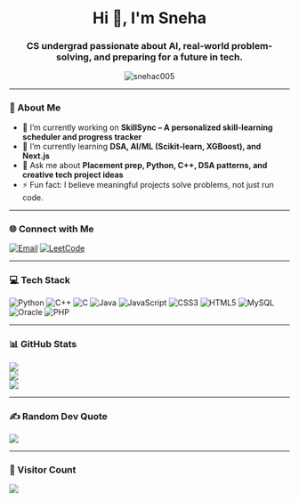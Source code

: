 <h1 align="center">Hi 👋, I'm Sneha</h1>
<h3 align="center">CS undergrad passionate about AI, real-world problem-solving, and preparing for a future in tech.</h3>

<p align="center">
  <img src="https://komarev.com/ghpvc/?username=snehac005&label=Profile%20views&color=0e75b6&style=flat" alt="snehac005" />
</p>

---

### 💫 About Me
- 🔭 I’m currently working on **SkillSync – A personalized skill-learning scheduler and progress tracker**
- 🌱 I’m currently learning **DSA, AI/ML (Scikit-learn, XGBoost), and Next.js**
- 💬 Ask me about **Placement prep, Python, C++, DSA patterns, and creative tech project ideas**
- ⚡ Fun fact: I believe meaningful projects solve problems, not just run code.

---

### 🌐 Connect with Me
[![Email](https://img.shields.io/badge/Gmail-D14836?style=for-the-badge&logo=gmail&logoColor=white)](mailto:snehac9873@gmail.com)
[![LeetCode](https://img.shields.io/badge/LeetCode-FFA116?style=for-the-badge&logo=leetcode&logoColor=black)](https://leetcode.com/sneha479)

---

### 💻 Tech Stack
![Python](https://img.shields.io/badge/python-3670A0?style=for-the-badge&logo=python&logoColor=ffdd54)
![C++](https://img.shields.io/badge/c++-%2300599C.svg?style=for-the-badge&logo=c%2B%2B&logoColor=white)
![C](https://img.shields.io/badge/c-%2300599C.svg?style=for-the-badge&logo=c&logoColor=white)
![Java](https://img.shields.io/badge/java-%23ED8B00.svg?style=for-the-badge&logo=openjdk&logoColor=white)
![JavaScript](https://img.shields.io/badge/javascript-%23F7DF1E.svg?style=for-the-badge&logo=javascript&logoColor=black)
![CSS3](https://img.shields.io/badge/css3-%231572B6.svg?style=for-the-badge&logo=css3&logoColor=white)
![HTML5](https://img.shields.io/badge/html5-%23E34F26.svg?style=for-the-badge&logo=html5&logoColor=white)
![MySQL](https://img.shields.io/badge/mysql-4479A1.svg?style=for-the-badge&logo=mysql&logoColor=white)
![Oracle](https://img.shields.io/badge/Oracle-F80000?style=for-the-badge&logo=oracle&logoColor=white)
![PHP](https://img.shields.io/badge/php-%23777BB4.svg?style=for-the-badge&logo=php&logoColor=white)

---

### 📊 GitHub Stats
![](https://github-readme-stats.vercel.app/api?username=snehac005&theme=dark&hide_border=false&include_all_commits=true&count_private=true)<br/>
![](https://github-readme-streak-stats.herokuapp.com/?user=snehac005&theme=dark&hide_border=false)<br/>
![](https://github-readme-stats.vercel.app/api/top-langs/?username=snehac005&theme=dark&hide_border=false&layout=compact)

---

### ✍️ Random Dev Quote
![](https://quotes-github-readme.vercel.app/api?type=horizontal&theme=radical)

---

### 🧮 Visitor Count
[![](https://visitcount.itsvg.in/api?id=snehac005&icon=0&color=0)](https://visitcount.itsvg.in)

